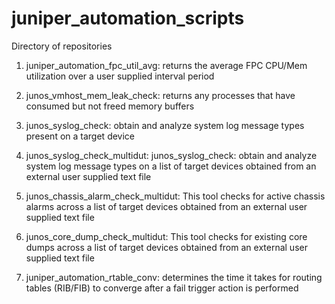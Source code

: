 # juniper_automation_scripts


Directory of repositories 


1. juniper_automation_fpc_util_avg: 
returns the average FPC CPU/Mem utilization over a user supplied interval period

2. junos_vmhost_mem_leak_check: 
returns any processes that have consumed but not freed memory buffers

3. junos_syslog_check: 
obtain and analyze system log message types present on a target device

4. junos_syslog_check_multidut:
junos_syslog_check: obtain and analyze system log message types on a list of target devices obtained from an external user supplied text file

5. junos_chassis_alarm_check_multidut:
This tool checks for active chassis alarms across a list of target devices obtained from an external user supplied text file

6. junos_core_dump_check_multidut:
This tool checks for existing core dumps across a list of target devices obtained from an external user supplied text file

7. juniper_automation_rtable_conv: 
determines the time it takes for routing tables (RIB/FIB) to converge after a fail trigger action is performed
